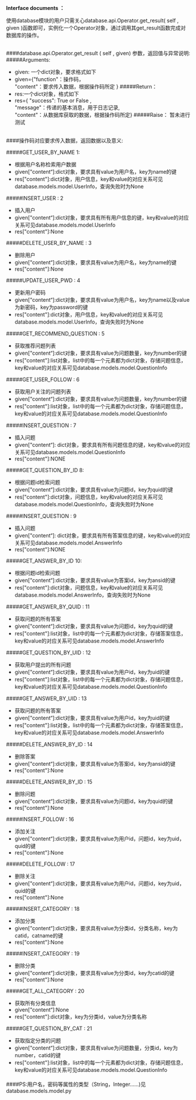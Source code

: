 ﻿﻿﻿﻿﻿﻿﻿﻿﻿﻿﻿﻿﻿﻿﻿﻿﻿﻿﻿﻿﻿﻿﻿﻿﻿﻿﻿﻿﻿﻿﻿﻿﻿﻿﻿﻿﻿﻿﻿﻿﻿﻿﻿﻿﻿﻿﻿﻿﻿﻿﻿﻿﻿﻿**Interface documents ：**使用database模块的用户只需关心database.api.Operator.get\_result( self , given )函数即可，实例化一个Operator对象，通过调用其get\_result函数完成对数据库的操作。######database.api.Operator.get_result ( self , given)  参数，返回值与异常说明:#####Arguments:+ given: 一个dict对象，要求格式如下+ given={"function"：操作码，  "content"：要求传入数据，根据操作码所定 }#####Return：+ res:一个dict对象，格式如下+ res={ "success": True or False ,  "message"：传递的基本消息，用于日志记录,  "content"：从数据库获取的数据，根据操作码所定}#####Raise：暂未进行测试######操作码对应要求传入数据，返回数据以及意义:#####GET\_USER\_BY\_NAME  1:+ 根据用户名称检索用户数据+ given["content“]:dict对象，要求具有value为用户名，key为name的键+ res["content"]:dict对象，用户信息，key和value的对应关系可见database.models.model.UserInfo，查询失败时为None#####INSERT\_USER : 2+ 插入用户+ given["content“]:dict对象，要求具有所有用户信息的键，key和value的对应关系可见database.models.model.UserInfo+ res["content"]:None#####DELETE\_USER\_BY\_NAME : 3+ 删除用户+ given["content“]:dict对象，要求具有value为用户名，key为name的键+ res["content"]:None#####UPDATE\_USER\_PWD : 4+ 更新用户密码+ given["content“]:dict对象，要求具有value为用户名，key为name以及value为新密码，key为password的键+ res["content"]:dict对象，用户信息，key和value的对应关系可见database.models.model.UserInfo，查询失败时为None#####GET\_RECOMMEND\_QUESTION : 5+ 获取推荐问题列表+ given["content“]:dict对象，要求具有value为问题数量，key为number的键+ res["content"]:list对象，list中的每一个元素都为dict对象，存储问题信息，key和value的对应关系可见database.models.model.QuestionInfo#####GET\_USER\_FOLLOW : 6+ 获取用户关注的问题列表+ given["content“]:dict对象，要求具有value为问题数量，key为number的键+ res["content"]:list对象，list中的每一个元素都为dict对象，存储问题信息，key和value的对应关系可见database.models.model.QuestionInfo#####INSERT\_QUESTION : 7+ 插入问题+ given["content“]: dict对象，要求具有所有问题信息的键，key和value的对应关系可见database.models.model.QuestionInfo+ res["content"]:NONE#####GET\_QUESTION\_BY\_ID  8:+ 根据问题id检索问题+ given["content“]:dict对象，要求具有value为问题id，key为quid的键+ res["content"]:dict对象，问题信息，key和value的对应关系可见database.models.model.QuestionInfo，查询失败时为None#####INSERT\_QUESTION : 9+ 插入问题+ given["content“]: dict对象，要求具有所有答案信息的键，key和value的对应关系可见database.models.model.AnswerInfo+ res["content"]:NONE#####GET\_ANSWER\_BY\_ID  10:+ 根据问题id检索问题+ given["content“]:dict对象，要求具有value为答案id，key为ansid的键+ res["content"]:dict对象，问题信息，key和value的对应关系可见database.models.model.AnswerInfo，查询失败时为None#####GET\_ANSWER\_BY\_QUID : 11+ 获取问题的所有答案+ given["content“]:dict对象，要求具有value为问题id，key为quid的键+ res["content"]:list对象，list中的每一个元素都为dict对象，存储答案信息，key和value的对应关系可见database.models.model.AnswerInfo#####GET\_QUESTION\_BY\_UID : 12+ 获取用户提出的所有问题+ given["content“]:dict对象，要求具有value为用户id，key为uid的键+ res["content"]:list对象，list中的每一个元素都为dict对象，存储问题信息，key和value的对应关系可见database.models.model.QuestionInfo#####GET\_ANSWER\_BY\_UID : 13+ 获取问题的所有答案+ given["content“]:dict对象，要求具有value为用户id，key为uid的键+ res["content"]:list对象，list中的每一个元素都为dict对象，存储答案信息，key和value的对应关系可见database.models.model.AnswerInfo#####DELETE\_ANSWER\_BY\_ID : 14+ 删除答案+ given["content“]:dict对象，要求具有value为答案id，key为ansid的键+ res["content"]:None#####DELETE\_ANSWER\_BY\_ID : 15+ 删除问题+ given["content“]:dict对象，要求具有value为问题id，key为quid的键+ res["content"]:None#####INSERT\_FOLLOW : 16+ 添加关注+ given["content“]:dict对象，要求具有value为用户id，问题id，key为uid，quid的键+ res["content"]:None#####DELETE\_FOLLOW : 17+ 删除关注+ given["content“]:dict对象，要求具有value为用户id，问题id，key为uid，quid的键+ res["content"]:None#####INSERT\_CATEGORY : 18+ 添加分类+ given["content“]:dict对象，要求具有value为分类id，分类名称，key为catid，catname的键+ res["content"]:None#####INSERT\_CATEGORY : 19+ 删除分类+ given["content“]:dict对象，要求具有value为分类id，key为catid的键+ res["content"]:None#####GET\_ALL\_CATEGORY : 20+ 获取所有分类信息+ given["content“]:None+ res["content"]:dict对象，key为分类id，value为分类名称#####GET\_QUESTION\_BY\_CAT : 21+ 获取指定分类的问题+ given["content“]:dict对象，要求具有value为问题数量，分类id，key为number，catid的键+ res["content"]:list对象，list中的每一个元素都为dict对象，存储问题信息，key和value的对应关系可见database.models.model.QuestionInfo########PS:用户名，密码等属性的类型（String，Integer......)见database.models.model.py####